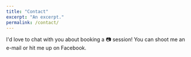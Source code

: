 ```yaml
---
title: "Contact"
excerpt: "An excerpt."
permalink: /contact/
---
```


I'd love to chat with you about booking a :camera: session! You can shoot me an e-mail or hit me up on Facebook.
